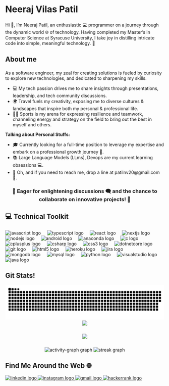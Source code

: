 <h1 align="left">Neeraj Vilas Patil</h1>

###

<p align="left">Hi 👋, I’m Neeraj Patil, an enthusiastic 💻 programmer on a journey through the dynamic world 🌐 of technology. Having completed my Master’s in Computer Science at Syracuse University, I take joy in distilling intricate code into simple, meaningful technology. 🚀</p>

###

<h2 align="left">About me</h2>

###

<p align="left">As a software engineer, my zeal for creating solutions is fueled by curiosity to explore new technologies, and dedicated to sharpening my skills.
<ul>
    <li>💻 My tech passion drives me to share insights through presentations, leadership, and tech community discussions.</li>
    <li>🌍 Travel fuels my creativity, exposing me to diverse cultures & landscapes that inspire both my personal & professional life.</li>
    <li>🏃‍♂️ Sports is my arena for expressing resilience and teamwork, channeling energy and strategy on the field to bring out the best in myself and others.</li>
</ul>

<strong>Talking about Personal Stuffs:</strong>

<ul>
    <li>🎓 Currently looking for a full-time position to leverage my expertise and embark on a professional growth journey 🚀.</li>
    <li>📚 Large Language Models (LLms), Devops are my current learning obsessions 💻.</li>
    <li>📧 Oh, and if you need to reach me, drop a line at patilnv20@gmail.com 📧.</li>
</ul>
    <b><h3 align='center'>🤝 Eager for enlightening discussions 🗨️ and the chance to collaborate on innovative projects! 🤝</h3></b>

###

<h2 align="left">💻 Technical Toolkit</h2>

###

<div align="left">
  <img src="https://cdn.jsdelivr.net/gh/devicons/devicon/icons/javascript/javascript-original.svg" height="40" alt="javascript logo"  />
  <img width="12" />
  <img src="https://cdn.jsdelivr.net/gh/devicons/devicon/icons/typescript/typescript-original.svg" height="40" alt="typescript logo"  />
  <img width="12" />
  <img src="https://cdn.jsdelivr.net/gh/devicons/devicon/icons/react/react-original.svg" height="40" alt="react logo"  />
  <img width="12" />
  <img src="https://cdn.jsdelivr.net/gh/devicons/devicon/icons/nextjs/nextjs-original.svg" height="40" alt="nextjs logo"  />
  <img width="12" />
  <img src="https://cdn.jsdelivr.net/gh/devicons/devicon/icons/nodejs/nodejs-original.svg" height="40" alt="nodejs logo"  />
  <img width="12" />
  <img src="https://cdn.jsdelivr.net/gh/devicons/devicon/icons/android/android-original.svg" height="40" alt="android logo"  />
  <img width="12" />
  <img src="https://cdn.jsdelivr.net/gh/devicons/devicon/icons/anaconda/anaconda-original.svg" height="40" alt="anaconda logo"  />
  <img width="12" />
  <img src="https://cdn.jsdelivr.net/gh/devicons/devicon/icons/c/c-original.svg" height="40" alt="c logo"  />
  <img width="12" />
  <img src="https://cdn.jsdelivr.net/gh/devicons/devicon/icons/cplusplus/cplusplus-original.svg" height="40" alt="cplusplus logo"  />
  <img width="12" />
  <img src="https://cdn.jsdelivr.net/gh/devicons/devicon/icons/csharp/csharp-original.svg" height="40" alt="csharp logo"  />
  <img width="12" />
  <img src="https://cdn.jsdelivr.net/gh/devicons/devicon/icons/css3/css3-original.svg" height="40" alt="css3 logo"  />
  <img width="12" />
  <img src="https://cdn.jsdelivr.net/gh/devicons/devicon/icons/dotnetcore/dotnetcore-original.svg" height="40" alt="dotnetcore logo"  />
  <img width="12" />
  <img src="https://cdn.jsdelivr.net/gh/devicons/devicon/icons/git/git-original.svg" height="40" alt="git logo"  />
  <img width="12" />
  <img src="https://cdn.jsdelivr.net/gh/devicons/devicon/icons/html5/html5-original.svg" height="40" alt="html5 logo"  />
  <img width="12" />
  <img src="https://cdn.jsdelivr.net/gh/devicons/devicon/icons/heroku/heroku-original.svg" height="40" alt="heroku logo"  />
  <img width="12" />
  <img src="https://cdn.jsdelivr.net/gh/devicons/devicon/icons/jira/jira-original.svg" height="40" alt="jira logo"  />
  <img width="12" />
  <img src="https://cdn.jsdelivr.net/gh/devicons/devicon/icons/mongodb/mongodb-original.svg" height="40" alt="mongodb logo"  />
  <img width="12" />
  <img src="https://cdn.jsdelivr.net/gh/devicons/devicon/icons/mysql/mysql-original.svg" height="40" alt="mysql logo"  />
  <img width="12" />
  <img src="https://cdn.jsdelivr.net/gh/devicons/devicon/icons/python/python-original.svg" height="40" alt="python logo"  />
  <img width="12" />
  <img src="https://cdn.jsdelivr.net/gh/devicons/devicon/icons/visualstudio/visualstudio-plain.svg" height="40" alt="visualstudio logo"  />
  <img width="12" />
  <img src="https://cdn.jsdelivr.net/gh/devicons/devicon/icons/java/java-original.svg" height="40" alt="java logo"  />
</div>


###

<h2 align="left"> Git Stats! </h2>

<img src="https://raw.githubusercontent.com/neeeraj1999/neeeraj1999/output/snake.svg" alt="Snake animation" />

<div align="center">
  <img src="https://profile-counter.glitch.me/neeeraj1999/count.svg?"  />
</div>

###

<div align="center">
  <img height="200" src="https://dpemoji.com/wp-content/uploads/2023/02/anime-dp-for-whatsapp-26.png"  />
</div>

###

<div align="center">
  <img src="https://github-readme-activity-graph.vercel.app/graph?username=neeeraj1999&radius=12&theme=gotham&area=true&order=5&hide_border=false&hide_title=false" height="250" alt="activity-graph graph"  />
  <img src="https://streak-stats.demolab.com?user=neeeraj1999&locale=en&mode=daily&theme=dracula&hide_border=false&border_radius=5&order=3" height="150" alt="streak graph"  />
</div>

###

<h2 align="left">Find Me Around the Web 🌐</h2>

<div align="left">
  <a href="https://www.linkedin.com/in/neeraj-patil-76278816b/" target="_blank">
    <img src="https://raw.githubusercontent.com/maurodesouza/profile-readme-generator/master/src/assets/icons/social/linkedin/default.svg" width="52" height="40" alt="linkedin logo"  />
  </a>
  <a href="https://www.instagram.com/____neeeraj____/" target="_blank">
    <img src="https://raw.githubusercontent.com/maurodesouza/profile-readme-generator/master/src/assets/icons/social/instagram/default.svg" width="52" height="40" alt="instagram logo"  />
  </a>
  <a href="patilnv20@gmail.com" target="_blank">
    <img src="https://raw.githubusercontent.com/maurodesouza/profile-readme-generator/master/src/assets/icons/social/gmail/default.svg" width="52" height="40" alt="gmail logo"  />
  </a>
  <a href="https://www.hackerrank.com/profile/patilnv20" target="_blank">
    <img src="https://raw.githubusercontent.com/maurodesouza/profile-readme-generator/master/src/assets/icons/social/hackerrank/default.svg" width="52" height="40" alt="hackerrank logo"  />
  </a>
</div>

###
